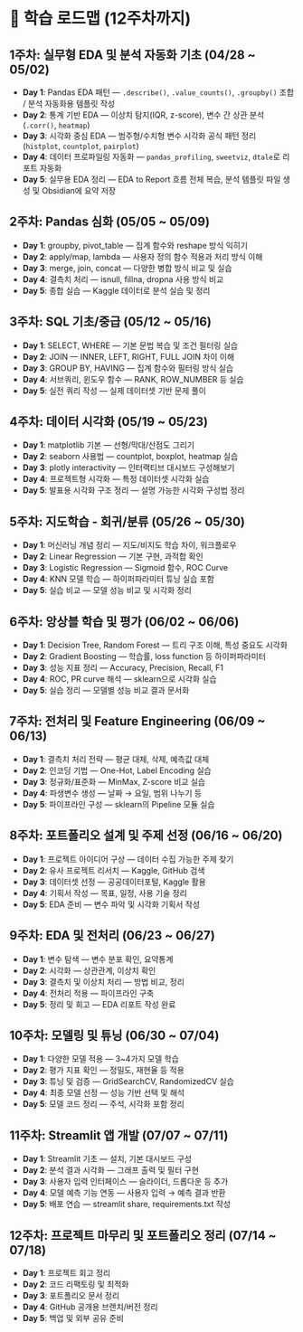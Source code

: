 # 📅 학습 로드맵 (12주차까지)

## 1주차: 실무형 EDA 및 분석 자동화 기초 (04/28 ~ 05/02)
- **Day 1**: Pandas EDA 패턴 — `.describe()`, `.value_counts()`, `.groupby()` 조합 / 분석 자동화용 템플릿 작성
- **Day 2**: 통계 기반 EDA — 이상치 탐지(IQR, z-score), 변수 간 상관 분석 (`.corr()`, `heatmap`)
- **Day 3**: 시각화 중심 EDA — 범주형/수치형 변수 시각화 공식 패턴 정리 (`histplot`, `countplot`, `pairplot`)
- **Day 4**: 데이터 프로파일링 자동화 — `pandas_profiling`, `sweetviz`, `dtale`로 리포트 자동화
- **Day 5**: 실무용 EDA 정리 — EDA to Report 흐름 전체 복습, 분석 템플릿 파일 생성 및 Obsidian에 요약 저장

## 2주차: Pandas 심화 (05/05 ~ 05/09)
- **Day 1**: groupby, pivot_table — 집계 함수와 reshape 방식 익히기
- **Day 2**: apply/map, lambda — 사용자 정의 함수 적용과 처리 방식 이해
- **Day 3**: merge, join, concat — 다양한 병합 방식 비교 및 실습
- **Day 4**: 결측치 처리 — isnull, fillna, dropna 사용 방식 비교
- **Day 5**: 종합 실습 — Kaggle 데이터로 분석 실습 및 정리

## 3주차: SQL 기초/중급 (05/12 ~ 05/16)
- **Day 1**: SELECT, WHERE — 기본 문법 복습 및 조건 필터링 실습
- **Day 2**: JOIN — INNER, LEFT, RIGHT, FULL JOIN 차이 이해
- **Day 3**: GROUP BY, HAVING — 집계 함수와 필터링 방식 실습
- **Day 4**: 서브쿼리, 윈도우 함수 — RANK, ROW_NUMBER 등 실습
- **Day 5**: 실전 쿼리 작성 — 실제 데이터셋 기반 문제 풀이

## 4주차: 데이터 시각화 (05/19 ~ 05/23)
- **Day 1**: matplotlib 기본 — 선형/막대/산점도 그리기
- **Day 2**: seaborn 사용법 — countplot, boxplot, heatmap 실습
- **Day 3**: plotly interactivity — 인터랙티브 대시보드 구성해보기
- **Day 4**: 프로젝트형 시각화 — 특정 데이터셋 시각화 실습
- **Day 5**: 발표용 시각화 구조 정리 — 설명 가능한 시각화 구성법 정리

## 5주차: 지도학습 - 회귀/분류 (05/26 ~ 05/30)
- **Day 1**: 머신러닝 개념 정리 — 지도/비지도 학습 차이, 워크플로우
- **Day 2**: Linear Regression — 기본 구현, 과적합 확인
- **Day 3**: Logistic Regression — Sigmoid 함수, ROC Curve
- **Day 4**: KNN 모델 학습 — 하이퍼파라미터 튜닝 실습 포함
- **Day 5**: 실습 비교 — 모델 성능 비교 및 시각화 정리

## 6주차: 앙상블 학습 및 평가 (06/02 ~ 06/06)
- **Day 1**: Decision Tree, Random Forest — 트리 구조 이해, 특성 중요도 시각화
- **Day 2**: Gradient Boosting — 학습률, loss function 등 하이퍼파라미터
- **Day 3**: 성능 지표 정리 — Accuracy, Precision, Recall, F1
- **Day 4**: ROC, PR curve 해석 — sklearn으로 시각화 실습
- **Day 5**: 실습 정리 — 모델별 성능 비교 결과 문서화

## 7주차: 전처리 및 Feature Engineering (06/09 ~ 06/13)
- **Day 1**: 결측치 처리 전략 — 평균 대체, 삭제, 예측값 대체
- **Day 2**: 인코딩 기법 — One-Hot, Label Encoding 실습
- **Day 3**: 정규화/표준화 — MinMax, Z-score 비교 실습
- **Day 4**: 파생변수 생성 — 날짜 → 요일, 범위 나누기 등
- **Day 5**: 파이프라인 구성 — sklearn의 Pipeline 모듈 실습

## 8주차: 포트폴리오 설계 및 주제 선정 (06/16 ~ 06/20)
- **Day 1**: 프로젝트 아이디어 구상 — 데이터 수집 가능한 주제 찾기
- **Day 2**: 유사 프로젝트 리서치 — Kaggle, GitHub 검색
- **Day 3**: 데이터셋 선정 — 공공데이터포털, Kaggle 활용
- **Day 4**: 기획서 작성 — 목표, 일정, 사용 기술 정리
- **Day 5**: EDA 준비 — 변수 파악 및 시각화 기획서 작성

## 9주차: EDA 및 전처리 (06/23 ~ 06/27)
- **Day 1**: 변수 탐색 — 변수 분포 확인, 요약통계
- **Day 2**: 시각화 — 상관관계, 이상치 확인
- **Day 3**: 결측치 및 이상치 처리 — 방법 비교, 정리
- **Day 4**: 전처리 적용 — 파이프라인 구축
- **Day 5**: 정리 및 회고 — EDA 리포트 작성 완료

## 10주차: 모델링 및 튜닝 (06/30 ~ 07/04)
- **Day 1**: 다양한 모델 적용 — 3~4가지 모델 학습
- **Day 2**: 평가 지표 확인 — 정밀도, 재현율 등 적용
- **Day 3**: 튜닝 및 검증 — GridSearchCV, RandomizedCV 실습
- **Day 4**: 최종 모델 선정 — 성능 기반 선택 및 해석
- **Day 5**: 모델 코드 정리 — 주석, 시각화 포함 정리

## 11주차: Streamlit 앱 개발 (07/07 ~ 07/11)
- **Day 1**: Streamlit 기초 — 설치, 기본 대시보드 구성
- **Day 2**: 분석 결과 시각화 — 그래프 출력 및 필터 구현
- **Day 3**: 사용자 입력 인터페이스 — 슬라이더, 드롭다운 등 추가
- **Day 4**: 모델 예측 기능 연동 — 사용자 입력 → 예측 결과 반환
- **Day 5**: 배포 연습 — streamlit share, requirements.txt 작성

## 12주차: 프로젝트 마무리 및 포트폴리오 정리 (07/14 ~ 07/18)
- **Day 1**: 프로젝트 회고 정리
- **Day 2**: 코드 리팩토링 및 최적화
- **Day 3**: 포트폴리오 문서 정리
- **Day 4**: GitHub 공개용 브랜치/버전 정리
- **Day 5**: 백업 및 외부 공유 준비